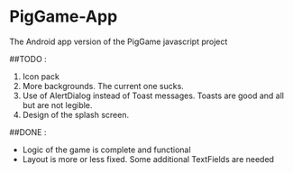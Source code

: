 # PigGame-App
The Android app version of the PigGame javascript project

##TODO : 
   1. Icon pack
   2. More backgrounds. The current one sucks.
   3. Use of AlertDialog instead of Toast messages. Toasts are good and all but are not legible.
   4. Design of the splash screen.

##DONE :
+ Logic of the game is complete and functional
+ Layout is more or less fixed. Some additional TextFields are needed